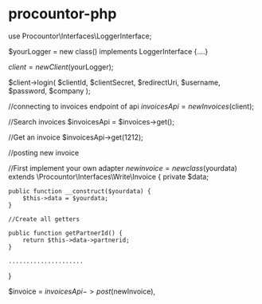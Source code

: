 # procountor-php

use Procountor\Interfaces\LoggerInterface;

$yourLogger = new class() implements LoggerInterface {....}



$client = new Client($yourLogger);

$client->login(
    $clientId,
    $clientSecret,
    $redirectUri,
    $username,
    $password,
    $company
);

//connecting to invoices endpoint of api
$invoicesApi = new Invoices($client);

//Search invoices
$invoicesApi = $invoices->get();


//Get an invoice
$invoicesApi->get(1212);


//posting new invoice

//First implement your own adapter
$newinvoice = new class($yourdata) extends \Procountor\Interfaces\Write\Invoice {
    private $data;

    public function __construct($yourdata) {
        $this->data = $yourdata;
    }

    //Create all getters

    public function getPartnerId() {
        return $this->data->partnerid;
    }

    .....................
}

$invoice = $invoicesApi->post($newInvoice),
